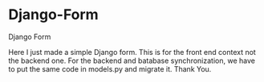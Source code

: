 # Django-Form
Django Form

Here I just made a simple Django form. This is for the front end context not the backend one. For the backend and batabase synchronization, we have to put the same code in models.py and migrate it. Thank You. 
